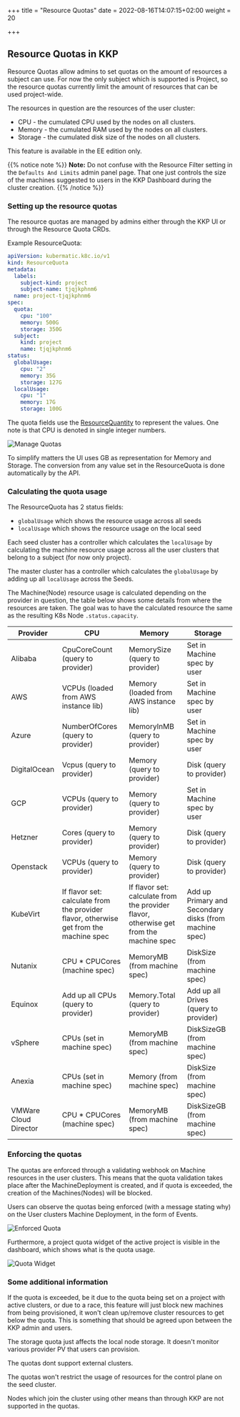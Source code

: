 +++
title = "Resource Quotas"
date = 2022-08-16T14:07:15+02:00
weight = 20

+++

## Resource Quotas in KKP

Resource Quotas allow admins to set quotas on the amount of resources a subject can use. For now the only
subject which is supported is Project, so the resource quotas currently limit the amount of resources that can be used project-wide.

The resources in question are the resources of the user cluster:
- CPU - the cumulated CPU used by the nodes on all clusters. 
- Memory - the cumulated RAM used by the nodes on all clusters.
- Storage - the cumulated disk size of the nodes on all clusters.

This feature is available in the EE edition only.

{{% notice note %}}
**Note:** Do not confuse with the Resource Filter setting in the `Defaults And Limits` admin panel page. 
That one just controls the size of the machines suggested to users in the KKP Dashboard during the cluster creation.
{{% /notice %}}


### Setting up the resource quotas

The resource quotas are managed by admins either through the KKP UI or through the Resource Quota CRDs.

Example ResourceQuota:
```yaml
apiVersion: kubermatic.k8c.io/v1
kind: ResourceQuota
metadata:
  labels:
    subject-kind: project
    subject-name: tjqjkphnm6
  name: project-tjqjkphnm6
spec:
  quota:
    cpu: "100"
    memory: 500G
    storage: 350G
  subject:
    kind: project
    name: tjqjkphnm6
status:
  globalUsage:
    cpu: "2"
    memory: 35G
    storage: 127G
  localUsage:
    cpu: "1"
    memory: 17G
    storage: 100G
```

The quota fields use the [ResourceQuantity](https://kubernetes.io/docs/reference/kubernetes-api/common-definitions/quantity) to 
represent the values. One note is that CPU is denoted in single integer numbers.

![Manage Quotas](/img/kubermatic/master/architecture/concepts/resource-quotas/quota-menu.png?classes=shadow,border "Manage Quotas")

To simplify matters the UI uses GB as representation for Memory and Storage. The conversion from any value
set in the ResourceQuota is done automatically by the API. 

### Calculating the quota usage

The ResourceQuota has 2 status fields:
- `globalUsage` which shows the resource usage across all seeds
- `localUsage` which shows the resource usage on the local seed

Each seed cluster has a controller which calculates the `localUsage` by calculating the machine resource usage
across all the user clusters that belong to a subject (for now only project).

The master cluster has a controller which calculates the `globalUsage` by adding up all `localUsage` across the Seeds.

The Machine(Node) resource usage is calculated depending on the provider in question, the table below shows
some details from where the resources are taken. The goal was to have the calculated resource the same as the 
resulting K8s Node `.status.capacity`.

| Provider              | CPU                                                                                    | Memory                                                                                  | Storage                                                |
|-----------------------|----------------------------------------------------------------------------------------|-----------------------------------------------------------------------------------------|--------------------------------------------------------|
| Alibaba               | CpuCoreCount (query to provider)                                                       | MemorySize (query to provider)                                                          | Set in Machine spec by user                            |
| AWS                   | VCPUs (loaded from AWS instance lib)                                                   | Memory (loaded from AWS instance lib)                                                   | Set in Machine spec by user                            |
| Azure                 | NumberOfCores (query to provider)                                                      | MemoryInMB (query to provider)                                                          | Set in Machine spec by user                            |
| DigitalOcean          | Vcpus (query to provider)                                                              | Memory (query to provider)                                                              | Disk (query to provider)                               |
| GCP                   | VCPUs (query to provider)                                                              | Memory (query to provider)                                                              | Set in Machine spec by user                            |
| Hetzner               | Cores (query to provider)                                                              | Memory (query to provider)                                                              | Disk (query to provider)                               |
| Openstack             | VCPUs (query to provider)                                                              | Memory (query to provider)                                                              | Disk (query to provider)                               |
| KubeVirt              | If flavor set: calculate from the provider flavor, otherwise get from the machine spec | If flavor set: calculate from the provider flavor, otherwise get from the machine spec  | Add up Primary and Secondary disks (from machine spec) |
| Nutanix               | CPU * CPUCores (machine spec)                                                          | MemoryMB (from machine spec)                                                            | DiskSize (from machine spec)                           |
| Equinox               | Add up all CPUs (query to provider)                                                    | Memory.Total (query to provider)                                                        | Add up all Drives (query to provider)                  |
| vSphere               | CPUs (set in machine spec)                                                             | MemoryMB (from machine spec)                                                            | DiskSizeGB (from machine spec)                         |
| Anexia                | CPUs (set in machine spec)                                                             | Memory  (from machine spec)                                                             | DiskSize  (from machine spec)                          |       
| VMWare Cloud Director | CPU * CPUCores (machine spec)                                                          | MemoryMB (from machine spec)                                                            | DiskSizeGB (from machine spec)                         |       


### Enforcing the quotas

The quotas are enforced through a validating webhook on Machine resources in the user clusters. This means that the quota validation
takes place after the MachineDeployment is created, and if quota is exceeded, the creation of the Machines(Nodes) will be blocked.

Users can observe the quotas being enforced (with a message stating why) on the User clusters Machine Deployment, in the form
of Events.

![Enforced Quota](/img/kubermatic/master/architecture/concepts/resource-quotas/enforced.png?classes=shadow,border "Enforced Quota")

Furthermore, a project quota widget of the active project is visible in the dashboard, which shows what is the quota usage.

![Quota Widget](/img/kubermatic/master/architecture/concepts/resource-quotas/widget.png?classes=shadow,border "Quota Widget")

### Some additional information

If the quota is exceeded, be it due to the quota being set on a project with active clusters, or due to a race, this feature
will just block new machines from being provisioned, it won't clean up/remove cluster resources to get below the quota. This
is something that should be agreed upon between the KKP admin and users.

The storage quota just affects the local node storage. It doesn't monitor various provider PV that users can provision. 

The quotas dont support external clusters.

The quotas won't restrict the usage of resources for the control plane on the seed cluster.

Nodes which join the cluster using other means than through KKP are not supported in the quotas.